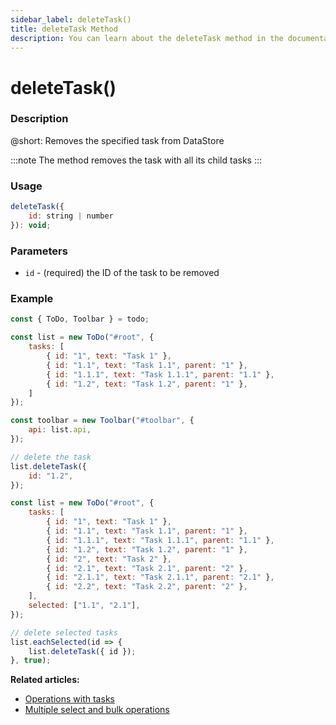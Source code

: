 ```yaml
---
sidebar_label: deleteTask()
title: deleteTask Method
description: You can learn about the deleteTask method in the documentation of the DHTMLX JavaScript To Do List library. Browse developer guides and API reference, try out code examples and live demos, and download a free 30-day evaluation version of DHTMLX To Do List.
---
```


# deleteTask()

### Description

@short: Removes the specified task from DataStore 

:::note
The method removes the task with all its child tasks
:::

### Usage

~~~js
deleteTask({
    id: string | number
}): void;
~~~

### Parameters

- `id` - (required) the ID of the task to be removed

### Example

~~~js {17-19} title="Example 1. Deleting one task"
const { ToDo, Toolbar } = todo;

const list = new ToDo("#root", {
	tasks: [
        { id: "1", text: "Task 1" },
		{ id: "1.1", text: "Task 1.1", parent: "1" },
        { id: "1.1.1", text: "Task 1.1.1", parent: "1.1" },
		{ id: "1.2", text: "Task 1.2", parent: "1" },
    ]
});

const toolbar = new Toolbar("#toolbar", {
	api: list.api,
});

// delete the task
list.deleteTask({ 
    id: "1.2",
});
~~~

~~~js title="Example 2. Deleting multiple tasks"
const list = new ToDo("#root", {
	tasks: [
        { id: "1", text: "Task 1" },
		{ id: "1.1", text: "Task 1.1", parent: "1" },
        { id: "1.1.1", text: "Task 1.1.1", parent: "1.1" },
		{ id: "1.2", text: "Task 1.2", parent: "1" },
        { id: "2", text: "Task 2" },
		{ id: "2.1", text: "Task 2.1", parent: "2" },
        { id: "2.1.1", text: "Task 2.1.1", parent: "2.1" },
		{ id: "2.2", text: "Task 2.2", parent: "2" },
    ],
    selected: ["1.1", "2.1"],
});

// delete selected tasks
list.eachSelected(id => {
    list.deleteTask({ id });
}, true);
~~~

**Related articles:**
- [Operations with tasks](guides/task_operations.md)
- [Multiple select and bulk operations](guides/multiselection.md)